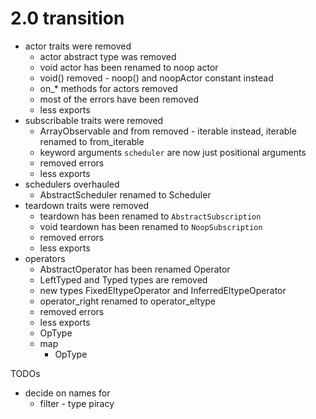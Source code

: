 # 2.0 transition

- actor traits were removed
  - actor abstract type was removed
  - void actor has been renamed to noop actor
  - void() removed - noop() and noopActor constant instead
  - on_* methods for actors removed
  - most of the errors have been removed
  - less exports
- subscribable traits were removed
  - ArrayObservable and from removed - iterable instead, iterable renamed to from_iterable
  - keyword arguments `scheduler` are now just positional arguments
  - removed errors
  - less exports
- schedulers overhauled
  - AbstractScheduler renamed to Scheduler
- teardown traits were removed
  - teardown has been renamed to `AbstractSubscription`
  - void teardown has been renamed to `NoopSubscription`
  - removed errors
  - less exports
- operators
  - AbstractOperator has been renamed Operator
  - LeftTyped and Typed types are removed
  - new types FixedEltypeOperator and InferredEltypeOperator
  - operator_right renamed to operator_eltype
  - removed errors
  - less exports
  - OpType
  - map
    - OpType

TODOs
  - decide on names for
    - filter - type piracy